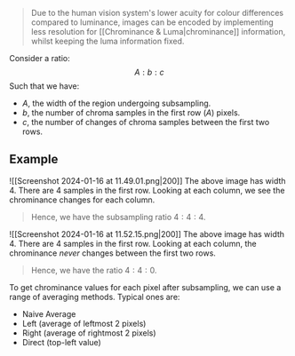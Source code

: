 > Due to the human vision system's lower acuity for colour differences compared to luminance, images can be encoded by implementing less resolution for [[Chrominance & Luma|chrominance]] information, whilst keeping the luma information fixed.

Consider a ratio:
$$A:b:c$$
Such that we have:
- $A$, the width of the region undergoing subsampling.
- $b$, the number of chroma samples in the first row ($A$) pixels.
- $c$, the number of changes of chroma samples between the first two rows.
## Example

![[Screenshot 2024-01-16 at 11.49.01.png|200]]
The above image has width 4. There are 4 samples in the first row. Looking at each column, we see the chrominance changes for each column.
> Hence, we have the subsampling ratio $4:4:4$.

![[Screenshot 2024-01-16 at 11.52.15.png|200]]
The above image has width 4. There are 4 samples in the first row. Looking at each column, the chrominance *never* changes between the first two rows.
> Hence, we have the ratio $4:4:0$.

To get chrominance values for each pixel after subsampling, we can use a range of averaging methods. Typical ones are:
- Naive Average
- Left (average of leftmost 2 pixels)
- Right (average of rightmost 2 pixels)
- Direct (top-left value)